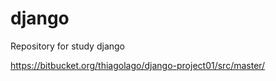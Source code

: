 # django
Repository for study django

https://bitbucket.org/thiagolago/django-project01/src/master/
